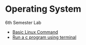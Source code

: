 # Operating System
 6th Semester Lab

* [Basic Linux Command](Basic%20Linux%20Command.md) <br>
* [Run a c program using terminal](Run%20a%20C%20program%20using%20terminal.md)
